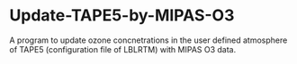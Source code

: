 # Update-TAPE5-by-MIPAS-O3
A program to update ozone concnetrations in the user defined atmosphere of TAPE5 (configuration file of LBLRTM) with MIPAS O3 data.
